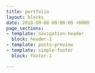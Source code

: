 ```yaml
---
title: portfolio
layout: blocks
date: 2018-09-08 00:00:00 +0000
page_sections:
- template: navigation-header
  block: header-1
- template: posts-preview
- template: simple-footer
  block: footer-1

---
```

